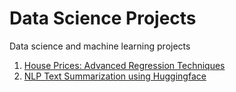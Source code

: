 # Data Science Projects
Data science and machine learning projects



1. [House Prices: Advanced Regression Techniques](https://github.com/ilora-ishaque/house-regression)
2. [NLP Text Summarization using Huggingface](https://github.com/ilora-ishaque/NLP-text-summarization)





